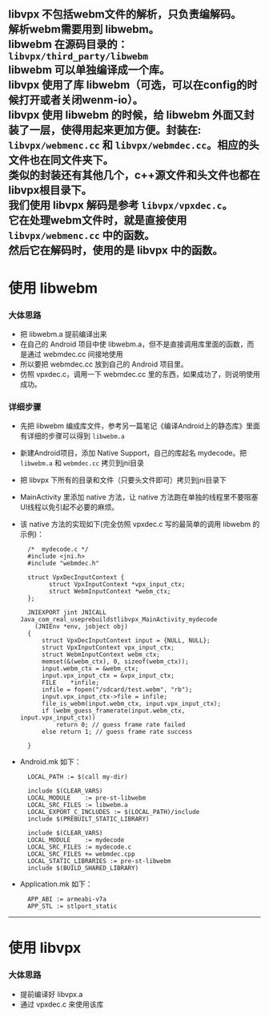 libvpx 不包括webm文件的解析，只负责编解码。  
解析webm需要用到 libwebm。  
libwebm 在源码目录的：`libvpx/third_party/libwebm`  
libwebm 可以单独编译成一个库。  
libvpx 使用了库 libwebm（可选，可以在config的时候打开或者关闭wenm-io）。  
libvpx 使用 libwebm 的时候，给 libwebm 外面又封装了一层，使得用起来更加方便。封装在: `libvpx/webmenc.cc`  和 `libvpx/webmdec.cc`。相应的头文件也在同文件夹下。  
类似的封装还有其他几个，c++源文件和头文件也都在libvpx根目录下。  
我们使用 libvpx 解码是参考 `libvpx/vpxdec.c`。  
它在处理webm文件时，就是直接使用 `libvpx/webmenc.cc` 中的函数。  
然后它在解码时，使用的是 libvpx 中的函数。  
 ---
# 使用 libwebm

### 大体思路
* 把 libwebm.a 提前编译出来
* 在自己的 Android 项目中使 libwebm.a，但不是直接调用库里面的函数，而是通过 webmdec.cc 间接地使用
* 所以要把 webmdec.cc 放到自己的 Android 项目里。
* 仿照 vpxdec.c，调用一下 webmdec.cc 里的东西，如果成功了，则说明使用成功。

### 详细步骤  

* 先把 libwebm 编成库文件，参考另一篇笔记《编译Android上的静态库》里面有详细的步骤可以得到 `libwebm.a`
* 新建Android项目，添加 Native Support，自己的库起名 mydecode。把 `libwebm.a` 和 `webmdec.cc` 拷贝到jni目录  
* 把 libvpx 下所有的目录和文件（只要头文件即可）拷贝到jni目录下
* MainActivity 里添加 native 方法，让 native 方法跑在单独的线程里不要阻塞UI线程以免引起不必要的麻烦。
* 该 native 方法的实现如下(完全仿照 vpxdec.c 写的最简单的调用 libwebm 的示例)： 

		/*  mydecode.c */
		#include <jni.h>
		#include "webmdec.h"
		
		struct VpxDecInputContext {
			  struct VpxInputContext *vpx_input_ctx;
			  struct WebmInputContext *webm_ctx;
		};
		
		JNIEXPORT jint JNICALL Java_com_real_useprebuildstlibvpx_MainActivity_mydecode
		  (JNIEnv *env, jobject obj)
		{
			struct VpxDecInputContext input = {NULL, NULL};
			struct VpxInputContext vpx_input_ctx;
			struct WebmInputContext webm_ctx;
			memset(&(webm_ctx), 0, sizeof(webm_ctx));
			input.webm_ctx = &webm_ctx;
			input.vpx_input_ctx = &vpx_input_ctx;
			FILE	*infile;
			infile = fopen("/sdcard/test.webm", "rb");
			input.vpx_input_ctx->file = infile;
			file_is_webm(input.webm_ctx, input.vpx_input_ctx);
			if (webm_guess_framerate(input.webm_ctx, input.vpx_input_ctx))
				return 0; // guess frame rate failed
			else return 1; // guess frame rate success
		
		}
* Android.mk 如下：

		LOCAL_PATH := $(call my-dir)
		
		include $(CLEAR_VARS)
		LOCAL_MODULE    := pre-st-libwebm
		LOCAL_SRC_FILES := libwebm.a
		LOCAL_EXPORT_C_INCLUDES := $(LOCAL_PATH)/include
		include $(PREBUILT_STATIC_LIBRARY)
		
		include $(CLEAR_VARS)
		LOCAL_MODULE    := mydecode
		LOCAL_SRC_FILES := mydecode.c
		LOCAL_SRC_FILES += webmdec.cpp
		LOCAL_STATIC_LIBRARIES := pre-st-libwebm
		include $(BUILD_SHARED_LIBRARY)
* Application.mk 如下：
		
		APP_ABI := armeabi-v7a
		APP_STL := stlport_static
 ---
# 使用 libvpx  

### 大体思路
* 提前编译好 libvpx.a
* 通过 vpxdec.c 来使用该库
